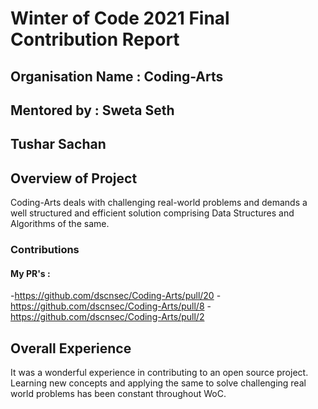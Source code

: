 # Winter of Code 2021 Final Contribution Report

## Organisation Name : Coding-Arts
## Mentored by : Sweta Seth
## Tushar Sachan

## Overview of Project
Coding-Arts deals with challenging real-world problems and demands a well structured and efficient solution comprising Data Structures and Algorithms of the same.

### Contributions

#### My PR's :
-https://github.com/dscnsec/Coding-Arts/pull/20
-https://github.com/dscnsec/Coding-Arts/pull/8
-https://github.com/dscnsec/Coding-Arts/pull/2


## Overall Experience
It was a wonderful experience in contributing to an open source project. Learning new concepts and applying the same to solve challenging real world problems has been constant throughout WoC. 
